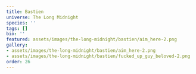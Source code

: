 ```yaml
---
title: Bastien
universe: The Long Midnight
species: ''
tags: []
bio: ''
featured: assets/images/the-long-midnight/bastien/aim_here-2.png
gallery:
- assets/images/the-long-midnight/bastien/aim_here-2.png
- assets/images/the-long-midnight/bastien/fucked_up_guy_beloved-2.png
order: 26
---
```

